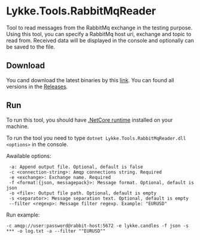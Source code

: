 # Lykke.Tools.RabbitMqReader
Tool to read messages from the RabbitMq exchange in the testing purpose. Using this tool, you can specify a RabbitMq host uri, exchange and topic to read from. Received data will be displayed in the console and optionally can be saved to the file.

## Download

You cand download the latest binaries by this [link](https://github.com/LykkeCity/Lykke.Tools.RabbitMqReader/releases/download/v1.0.0/Lykke.Tools.RabbitMqReader-v1.0.0.zip).
You can found all versions in the [Releases](https://github.com/LykkeCity/Lykke.Tools.RabbitMqReader/releases). 

## Run

To run this tool, you should have [.NetCore runtime](https://www.microsoft.com/net/download/windows) installed on your machine.

To run the tool you need to type ```dotnet Lykke.Tools.RabbitMqReader.dll <options>``` in the console.

Awailable options:

```
 -a: Append output file. Optional, default is false
 -c <connection-string>: Amqp connections string. Required
 -e <exchange>: Exchange name. Required
 -f <format:{json, messagepack}>: Message format. Optional, default is json
 -o <file>: Output file path. Optional, default is empty
 -s <separator>: Message separation text. Optional, default is empty
 --filter <regexp>: Message filter regexp. Example: "EURUSD"
```

Run example:

```
-c amqp://user:password@rabbit-host:5672 -e lykke.candles -f json -s *** -o log.txt -a --filter ""EURUSD""
```
